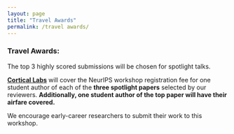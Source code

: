 ```yaml
---
layout: page
title: "Travel Awards"
permalink: /travel awards/
---
```


<!--
We are pleased to be sponsored by:

<img src="/images/corticallabs.svg" alt="Cortical Labs Logo" style="width: 200px;">

**[Cortical Labs](https://corticallabs.com/)** will sponsor our workshop at NeurIPS 2024. Cortical Labs will cover the NeurIPS workshop registration fee for one student author of each of the **three spotlight papers** selected by our reviewers. **Additionally, the student author of the top paper will have their airfare covered.**

We encourage early-career researchers to submit their work and take advantage of this opportunity.

-->

### **Travel Awards:**

The top 3  highly scored submissions will be chosen for spotlight talks.

**[Cortical Labs](https://corticallabs.com/)** will cover the NeurIPS workshop registration fee for one student author of each of the **three spotlight papers** selected by our reviewers. **Additionally, one student author of the top paper will have their airfare covered.**

We encourage early-career researchers to submit their work to this workshop.
